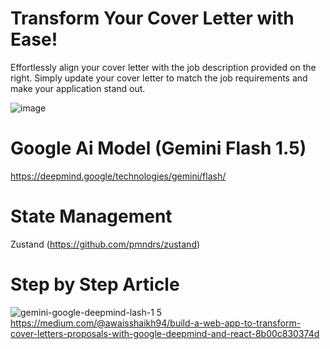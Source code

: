 # Transform Your Cover Letter with Ease!

Effortlessly align your cover letter with the job description provided on the right. Simply update your cover letter to match the job requirements and make your application stand out.

![image](https://github.com/user-attachments/assets/b5caa128-b4a6-4e3c-946a-5f048504fe5d)

# Google Ai Model (Gemini Flash 1.5)
https://deepmind.google/technologies/gemini/flash/

# State Management
Zustand (https://github.com/pmndrs/zustand)

# Step by Step Article
![gemini-google-deepmind-lash-1 5](https://github.com/user-attachments/assets/6fdf7d8f-4f26-4a0c-8513-ab6fe8de3ba4)
https://medium.com/@awaisshaikh94/build-a-web-app-to-transform-cover-letters-proposals-with-google-deepmind-and-react-8b00c830374d
